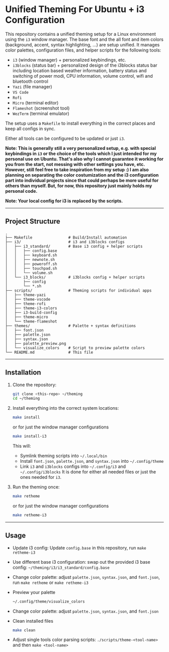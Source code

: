 # Unified Theming For Ubuntu + i3 Configuration

This repository contains a unified theming setup for a Linux environment using the `i3` window manager. The base font and the all font and item colors (background, accent, syntax highlighting, ...) are setup unified.
It manages color palettes, configuration files, and helper scripts for the following tools:

- `i3` (window manager) + personalized keybindings, etc.
- `i3blocks` (status bar) + personalized design of the i3blocks status bar including location based weather information, battery status and switching of power modi, CPU information, volume control, wifi and bluetooth control
- `Yazi` (file manager)
- `VS Code`
- `Rofi`
- `Micro` (terminal editor)
- `Flameshot` (screenshot tool)
- `WezTerm` (terminal emulator)

The setup uses a `Makefile` to install everything in the correct places and keep all configs in sync.

Either all tools can be configured to be updated or just `i3`.

**Note: This is generally still a very personalized setup, e.g. with special keybindings in `i3` or the choice of the tools which I just intended for my personal use on Ubuntu. That's also why I cannot guarantee it working for you from the start, not messing with other settings you have, etc. However, still feel free to take inspiration from my setup :) I am also planning on separating the color costumization and the i3 configuration part into individual projects since that could perhaps be more useful for others than myself. But, for now, this repository just mainly holds my personal code.**

**Note: Your local config for i3 is replaced by the scripts.**

---

## Project Structure

```
.
├── Makefile                # Build/Install automation
├── i3/                     # i3 and i3blocks configs
│   ├── i3_standard/        # Base i3 config + helper scripts
│   │   ├── config.base
│   │   ├── keyboard.sh
│   │   ├── newnote.sh
│   │   ├── poweroff.sh
│   │   ├── touchpad.sh
│   │   └── volume.sh
│   └── i3_blocks/          # i3blocks config + helper scripts
│       ├── config
│       └── *.sh
├── scripts/                # Theming scripts for individual apps
│   ├── theme-yazi
│   ├── theme-vscode
│   ├── theme-rofi
│   ├── theme-i3-colors
│   ├── i3-build-config
│   ├── theme-micro
│   └── theme-flameshot
├── themes/                 # Palette + syntax definitions
│   ├── font.json
│   ├── palette.json
│   ├── syntax.json
│   ├── palette_preview.png
│   └── visualize_colors    # Script to preview palette colors
└── README.md               # This file
```

---

## Installation

1. Clone the repository:
   ```bash
   git clone <this-repo> ~/theming
   cd ~/theming
   ```

2. Install everything into the correct system locations:
   ```bash
   make install
   ```
   or for just the window manager configurations
   ```bash
   make install-i3 
   ```

   This will:
   - Symlink theming scripts into `~/.local/bin`
   - Install `font.json`, `palette.json`, and `syntax.json` into `~/.config/theme`
   - Link `i3` and `i3blocks` configs into `~/.config/i3` and `~/.config/i3blocks`
   It is done for either all needed files or just the ones needed for `i3`.

3. Run the theming once:
   ```bash
   make retheme
   ```
   or for just the window manager configurations
   ```bash
   make retheme-i3
   ```

---

## Usage

- Update i3 config: Update `config.base` in this repository, run `make retheme-i3`

- Use different base i3 configuration: swap out the provided i3 base config: `~/theming/i3/i3_standard/config.base`

- Change color palette: adjust `palette.json`, `syntax.json`, and `font.json`, run `make retheme` or `make retheme-i3`

- Preview your palette  
  ```bash
  ~/.config/theme/visualize_colors
  ```

- Change color palette: adjust `palette.json`, `syntax.json`, and `font.json`

- Clean installed files  
  ```bash
  make clean
  ```

- Adjust single tools color parsing scripts: `./scripts/theme-<tool-name>` and then `make <tool-name>`


